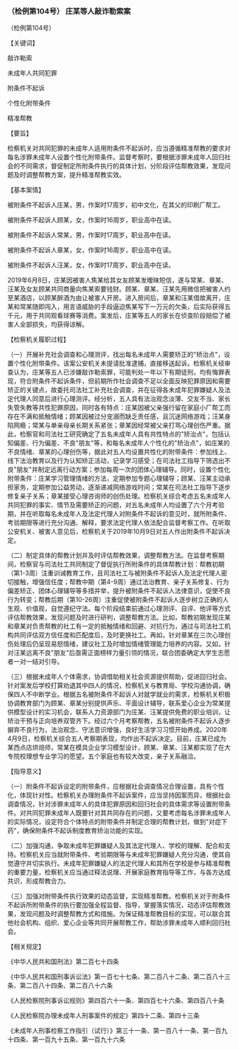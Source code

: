 ### （检例第104号） 庄某等人敲诈勒索案

（检例第104号）

【关键词】

敲诈勒索

未成年人共同犯罪

附条件不起诉

个性化附带条件

精准帮教

【要旨】

检察机关对共同犯罪的未成年人适用附条件不起诉时，应当遵循精准帮教的要求对每名涉罪未成年人设置个性化附带条件。监督考察时，要根据涉罪未成年人回归社会的不同需求，督促制定所附条件执行的具体计划，分阶段评估帮教效果，发现问题及时调整帮教方案，提升精准帮教实效。

【基本案情】

被附条件不起诉人庄某，男，作案时17周岁，初中文化，在其父的印刷厂帮工。

被附条件不起诉人顾某，女，作案时16周岁，职业高中在读。

被附条件不起诉人常某，男，作案时17周岁，职业高中在读。

被附条件不起诉人章某，女，作案时16周岁，职业高中在读。

被附条件不起诉人汪某，女，作案时17周岁，职业高中在读。

2019年6月8日，庄某因被害人焦某给其女友顾某发暧昧短信，遂与常某、章某、汪某及女友顾某共同商量向焦某索要钱财。顾某、章某、汪某先用微信把被害人约至某酒店，以顾某醉酒为由让被害人开房。进入房间后，章某和汪某借故离开，庄某和常某随即闯入，用言语威胁的手段逼迫焦某写下一万元的欠条，后实际获得五千元，用于共同观看球赛等消费。案发后，庄某等五人的家长在侦查阶段赔偿了被害人全部损失，均获得谅解。

【检察机关履职过程】

（一）开展补充社会调查和心理测评，找出每名未成年人需要矫正的"矫治点"，设置个性化附带条件。该案公安机关未提请批准逮捕，直接移送起诉。检察机关经审查认为，庄某等五人已涉嫌敲诈勒索罪，可能判处一年以下有期徒刑，均有悔罪表现，符合附条件不起诉条件，但前期所作社会调查不足以全面反映犯罪原因和需要矫正的关键点，故委托司法社工补充社会调查，并在征得各未成年犯罪嫌疑人及法定代理人同意后进行心理测评。经分析，五人具有法治观念淡薄、交友不当、家长失管失教等共性犯罪原因，同时各有特点：庄某因被父亲强行留在家庭小厂帮工而存在不满和抵触情绪；顾某因被过分宠溺而缺乏责任感，且沉迷网络游戏；汪某身陷网瘾；常某与单亲母亲长期关系紧张；章某因经常被父亲打骂心理创伤严重。据此，检察官和司法社工研究确定了五名未成年人具有共性特点的"矫治点"，包括认知偏差、行为偏差、不良"朋友"等，和每名未成年人个性化的"矫治点"，如庄某的不良情绪、章某的心理创伤等，据此对五人均设置共性化的附带条件：参加线上、线下法治教育以及行为认知矫正活动，记录学习感受；在司法社工指导下筛选出不良"朋友"并制定远离行动方案；参加每周一次的团体心理辅导。同时，设置个性化附带条件：庄某学习管理情绪的方法，定期参加专题心理辅导；顾某、汪某主动承担家务，定期参加公益劳动，逐渐递减网络游戏时间；常某在司法社工指导下逐步修复亲子关系；章某接受心理咨询师的创伤处理。检察机关综合考虑五名未成年人共同犯罪的事实、情节及需要矫正的问题，对五名未成年人均设置了六个月考验期，并在听取每名未成年人及法定代理人对附条件不起诉的意见时，就所附条件、考验期限等进行充分沟通、解释，要求法定代理人依法配合监督考察工作。在听取公安机关、被害人意见后，检察机关于2019年10月9日对五人作出附条件不起诉决定。

（二）制定具体的帮教计划并及时评估帮教效果，调整帮教方法。在监督考察期间，检察官与司法社工共同制定了督促执行所附条件的具体帮教计划：帮教初期（第1-3周）注重训诫教育工作，且司法社工与被附条件不起诉人及法定代理人密切接触，增强信任度；帮教中期（第4-9周）通过法治教育、亲子关系修复、行为偏差矫正、团体心理辅导等多措并举，提升被附条件不起诉人法律意识，促使不良行为转变；帮教后期（第10-26周）注重促使被附条件不起诉人逐步树立正确的人生观、价值观，自觉遵纪守法。每个阶段结束前通过心理测评、自评、他评等方式评估帮教效果，发现问题及时进行研判，调整帮教方法。比如，帮教初期发现庄某和章某对负责帮教的社工有一定的抵触情绪和回避、对抗行为，通过与司法社工机构共同评估双方信任度和匹配度后，及时更换社工。再如，针对章某在三次心理创伤处理后仍呈现易怒情绪，建议社工及时增加情绪管理能力培养的内容。又如，针对汪某远离不良"朋友"后亟需正面榜样力量引领的情况，联合团委确定大学生志愿者一对一结对引导。

（三）根据未成年人个体需求，协调借助相关社会资源提供帮助，促进回归社会。针对案发后学校打算劝退其中四人的情况，检察机关与教育局、学校沟通协调，确保四人不中断学业。根据五名被附条件不起诉人对就学就业的需求，检察机关积极协调教育部门为顾某、章某分别提供声乐、平面设计辅导，联系爱心企业为常某提供模型设计的实习机会，联系人力资源部门为庄某、汪某提供免费的职业培训，让矫治干预与正向培养双管齐下。经过六个月考察帮教，五名被附条件不起诉人逐步摒弃不良行为，法治观念、守法意识增强，良好生活学习习惯开始养成。2020年4月9日，检察机关综合五人考察期表现，均作出不起诉决定。目前，庄某已成为某西点店烘焙师，常某在模具企业学习模型设计，顾某、章某、汪某都实现了在大专院校理想专业学习的愿望。五个家庭也有较大改变，亲子关系融洽。

【指导意义】

（一）附条件不起诉设定的附带条件，应根据社会调查情况合理设置，具有个性化，体现针对性。检察机关办理附条件不起诉案件，应当坚持因案而异，根据社会调查情况，针对涉罪未成年人的具体犯罪原因和回归社会的具体需求等设置附带条件。对共同犯罪未成年人既要针对其共同存在的问题，又要考虑每名涉罪未成年人的实际情况，设定符合个体特点的附带条件并制定合理的帮教计划，做到"对症下药"，确保附条件不起诉制度教育矫治功能的实现。

（二）加强沟通，争取未成年犯罪嫌疑人及其法定代理人、学校的理解、配合和支持。检察机关应当就附带条件、考验期限等与未成年犯罪嫌疑人充分沟通，使其自觉遵守并切实执行。未成年犯罪嫌疑人的法定代理人和其所在学校是参与精准帮教的重要力量，检察机关应当通过释法说理、开展家庭教育指导等工作，与各方达成共识，形成帮教合力。

（三）加强对附带条件执行效果的动态监督，实现精准帮教。检察机关对于附条件不起诉所附带条件的执行要加强全程监督、指导，掌握落实情况，动态评估帮教效果，发现问题及时调整帮教方式和措施。为保证精准帮教目标的实现，可以联合其他社会机构、组织、爱心企业等共同开展帮教工作，帮助涉罪未成年人顺利回归社会。

【相关规定】

《中华人民共和国刑法》第二百七十四条

《中华人民共和国刑事诉讼法》第一百七十七条、第二百八十二条、第二百八十三条、第二百八十四条、第二百八十六条

《人民检察院刑事诉讼规则》第四百六十一条、第四百七十六条、第四百八十条

《人民检察院办理未成年人刑事案件的规定》第四十二条、第四十三条

《未成年人刑事检察工作指引（试行）》第三十一条、第一百八十一条、第一百九十四条、第一百九十五条、第一百九十六条
